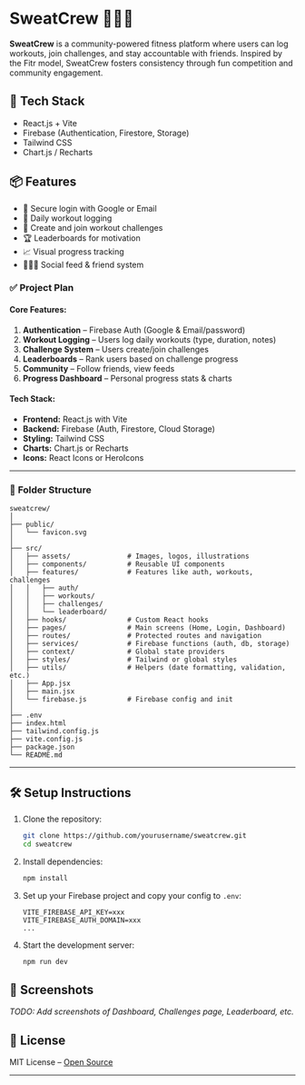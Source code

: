 # SweatCrew 🏋️‍♂️🔥

**SweatCrew** is a community-powered fitness platform where users can log workouts, join challenges, and stay accountable with friends. Inspired by the Fitr model, SweatCrew fosters consistency through fun competition and community engagement.

## 🚀 Tech Stack

- React.js + Vite
- Firebase (Authentication, Firestore, Storage)
- Tailwind CSS
- Chart.js / Recharts

## 📦 Features

- 🔐 Secure login with Google or Email
- 📅 Daily workout logging
- 💪 Create and join workout challenges
- 🏆 Leaderboards for motivation
- 📈 Visual progress tracking
- 🧑‍🤝‍🧑 Social feed & friend system

### ✅ **Project Plan**

#### Core Features:

1. **Authentication** – Firebase Auth (Google & Email/password)
2. **Workout Logging** – Users log daily workouts (type, duration, notes)
3. **Challenge System** – Users create/join challenges
4. **Leaderboards** – Rank users based on challenge progress
5. **Community** – Follow friends, view feeds
6. **Progress Dashboard** – Personal progress stats & charts

#### Tech Stack:

* **Frontend:** React.js with Vite
* **Backend:** Firebase (Auth, Firestore, Cloud Storage)
* **Styling:** Tailwind CSS
* **Charts:** Chart.js or Recharts
* **Icons:** React Icons or HeroIcons

---

### 📁 **Folder Structure**

```
sweatcrew/
│
├── public/
│   └── favicon.svg
│
├── src/
│   ├── assets/              # Images, logos, illustrations
│   ├── components/          # Reusable UI components
│   ├── features/            # Features like auth, workouts, challenges
│   │   ├── auth/
│   │   ├── workouts/
│   │   ├── challenges/
│   │   └── leaderboard/
│   ├── hooks/               # Custom React hooks
│   ├── pages/               # Main screens (Home, Login, Dashboard)
│   ├── routes/              # Protected routes and navigation
│   ├── services/            # Firebase functions (auth, db, storage)
│   ├── context/             # Global state providers
│   ├── styles/              # Tailwind or global styles
│   ├── utils/               # Helpers (date formatting, validation, etc.)
│   ├── App.jsx
│   ├── main.jsx
│   └── firebase.js          # Firebase config and init
│
├── .env
├── index.html
├── tailwind.config.js
├── vite.config.js
├── package.json
└── README.md
```

---


## 🛠️ Setup Instructions

1. Clone the repository:
   ```bash
   git clone https://github.com/yourusername/sweatcrew.git
   cd sweatcrew


2. Install dependencies:

   ```bash
   npm install
   ```

3. Set up your Firebase project and copy your config to `.env`:

   ```
   VITE_FIREBASE_API_KEY=xxx
   VITE_FIREBASE_AUTH_DOMAIN=xxx
   ...
   ```

4. Start the development server:

   ```bash
   npm run dev
   ```

## 📸 Screenshots

*TODO: Add screenshots of Dashboard, Challenges page, Leaderboard, etc.*

## 📃 License

MIT License – [Open Source](LICENSE)



---
